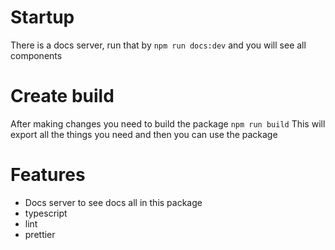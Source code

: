 # Startup
There is a docs server, run that by 
```npm run docs:dev```
and you will see all components

# Create build
After making changes you need to build the package
```npm run build```
This will export all the things you need and then you can use the package


# Features
- Docs server to see docs all in this package
- typescript
- lint
- prettier

